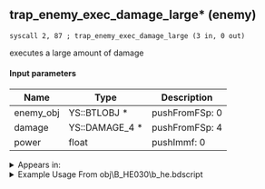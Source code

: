 ## trap_enemy_exec_damage_large* (enemy)

`syscall 2, 87 ; trap_enemy_exec_damage_large (3 in, 0 out)`

executes a large amount of damage

#### Input parameters
| Name | Type | Description
|------|------|------------
| enemy_obj   | YS::BTLOBJ *   | pushFromFSp: 0
| damage   | YS::DAMAGE_4 *   | pushFromFSp: 4
| power   | float   | pushImmf: 0




<details>
	<summary>Appears in:</summary>
| filename | Entity (obj)
|----------|-------------
| obj\B_HE030\b_he.bdscript       | ((B) Hades (3rd & Paradox Hades Cup fight))          

</details>

<details>
	<summary>Example Usage From obj\B_HE030\b_he.bdscript</summary>
```plaintext
L81:
 pushFromFWp W4212
 eqz 
 jz L301
 pushFromFSp 4
 syscall 2, 45 ; trap_damage_attack_param_id (1 in, 1 out)
 pushImm 1189
 sub 
 eqz 
 jz L165
 pushFromFSp 0
 syscall 1, 84 ; trap_obj_sheet (1 in, 1 out)
 pushImm 0
 pushImm 0
 syscall 1, 231 ; trap_sheet_set_min_hp (3 in, 0 out)
 pushImm 1
 popToWp W4212
 pushFromFSp 0
 pushImm 16
 add 
 pushImm 0
 memcpy 0
 pushFromFSp 0
 syscall 1, 84 ; trap_obj_sheet (1 in, 1 out)
 pushImm 6
 pushImm 100
 syscall 1, 311 ; trap_sheet_set_element_rate (3 in, 0 out)
 pushFromFSp 0
 pushImmf 1
 pushImmf 0
 pushImmf 10
 syscall 1, 125 ; trap_obj_tex_fade_start (4 in, 0 out)
 pushFromFSp 0
 syscall 1, 74 ; trap_obj_idle (1 in, 0 out)
 pushFromFSp 0
 pushFromFSp 4
 pushImmf 0
 syscall 2, 87 ; trap_enemy_exec_damage_large (3 in, 0 out)
 exit
```
</details>

